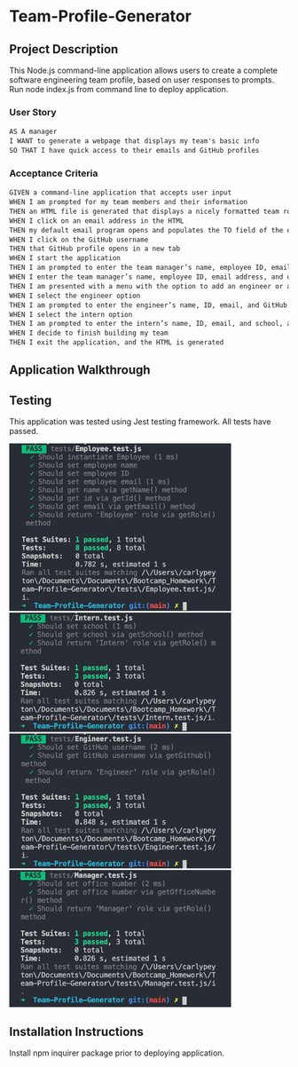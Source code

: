 # Team-Profile-Generator

## Project Description
This Node.js command-line application allows users to create a complete software engineering team profile, based on user responses to prompts. Run node index.js from command line to deploy application.

### User Story
```md
AS A manager
I WANT to generate a webpage that displays my team's basic info
SO THAT I have quick access to their emails and GitHub profiles
```

### Acceptance Criteria
```md
GIVEN a command-line application that accepts user input
WHEN I am prompted for my team members and their information
THEN an HTML file is generated that displays a nicely formatted team roster based on user input
WHEN I click on an email address in the HTML
THEN my default email program opens and populates the TO field of the email with the address
WHEN I click on the GitHub username
THEN that GitHub profile opens in a new tab
WHEN I start the application
THEN I am prompted to enter the team manager’s name, employee ID, email address, and office number
WHEN I enter the team manager’s name, employee ID, email address, and office number
THEN I am presented with a menu with the option to add an engineer or an intern or to finish building my team
WHEN I select the engineer option
THEN I am prompted to enter the engineer’s name, ID, email, and GitHub username, and I am taken back to the menu
WHEN I select the intern option
THEN I am prompted to enter the intern’s name, ID, email, and school, and I am taken back to the menu
WHEN I decide to finish building my team
THEN I exit the application, and the HTML is generated
```
## Application Walkthrough


## Testing 
This application was tested using Jest testing framework. All tests have passed. 

<img src = "Screenshots/Employee_Test.png" width=400px>
<img src = "Screenshots/Intern_Test.png" width=400px>
<img src = "Screenshots/Engineer_Test.png" width=400px>
<img src = "Screenshots/Manager_Test.png" width=400px>

## Installation Instructions
Install npm inquirer package prior to deploying application. 